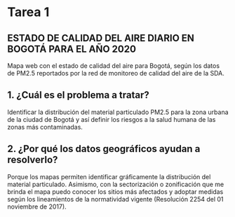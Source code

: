 # Tarea 1

## ESTADO DE CALIDAD DEL AIRE DIARIO EN BOGOTÁ PARA EL AÑO 2020

Mapa web con el estado de calidad del aire para Bogotá, según los datos de PM2.5 reportados por la red de monitoreo de calidad del aire de la SDA.

## 1. ¿Cuál es el problema a tratar?

Identificar la distribución del material particulado PM2.5 para la zona urbana de la ciudad de Bogotá y así definir los riesgos a la salud humana de las zonas más contaminadas. 


## 2. ¿Por qué los datos geográficos ayudan a resolverlo?

Porque los mapas permiten identificar gráficamente la distribución del material particulado. Asimismo, con la sectorización o zonificación que me brinda el mapa puedo conocer los sitios más afectados y adoptar medidas según los lineamientos de la normatividad vigente (Resolución 2254 del 01 noviembre de 2017).


